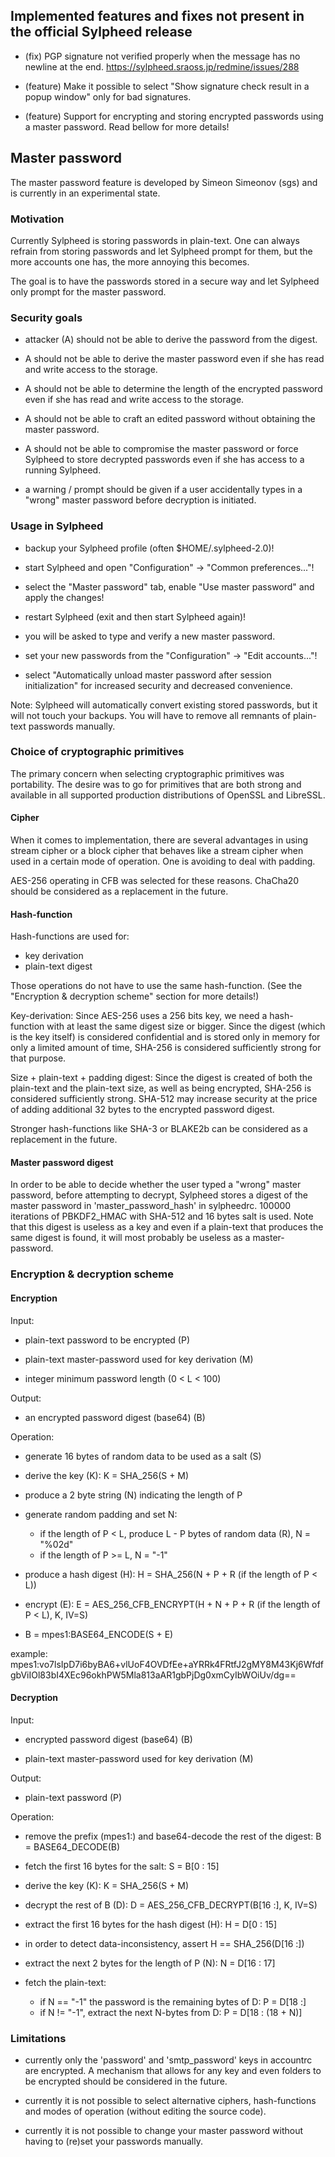 ## Implemented features and fixes not present in the official Sylpheed release

- (fix)
  PGP signature not verified properly when the message has no newline
  at the end. https://sylpheed.sraoss.jp/redmine/issues/288

- (feature)
  Make it possible to select "Show signature check result in a popup window"
  only for bad signatures.

- (feature)
  Support for encrypting and storing encrypted passwords using a master password.
  Read bellow for more details!


## Master password

The master password feature is developed by Simeon Simeonov (sgs)
and is currently in an experimental state.


### Motivation

Currently Sylpheed is storing passwords in plain-text. One can always refrain
from storing passwords and let Sylpheed prompt for them, but the more accounts
one has, the more annoying this becomes.

The goal is to have the passwords stored in a secure way and let Sylpheed only
prompt for the master password.


### Security goals

- attacker (A) should not be able to derive the password from the digest.

- A should not be able to derive the master password even if she has
  read and write access to the storage.

- A should not be able to determine the length of the encrypted password
  even if she has read and write access to the storage.

- A should not be able to craft an edited password without obtaining the
  master password.

- A should not be able to compromise the master password or force Sylpheed
  to store decrypted passwords even if she has access to a running Sylpheed.

- a warning / prompt should be given if a user accidentally types in a "wrong"
  master password before decryption is initiated.


### Usage in Sylpheed

- backup your Sylpheed profile (often $HOME/.sylpheed-2.0)!

- start Sylpheed and open "Configuration" -> "Common preferences..."!

- select the "Master password" tab, enable "Use master password" and
  apply the changes!

- restart Sylpheed (exit and then start Sylpheed again)!

- you will be asked to type and verify a new master password.

- set your new passwords from the "Configuration" -> "Edit accounts..."!

- select "Automatically unload master password after session initialization"
  for increased security and decreased convenience.

Note:
Sylpheed will automatically convert existing stored passwords, but it will not
touch your backups. You will have to remove all remnants of plain-text
passwords manually.


### Choice of cryptographic primitives

The primary concern when selecting cryptographic primitives was portability.
The desire was to go for primitives that are both strong and available in all
supported production distributions of OpenSSL and LibreSSL.


#### Cipher

When it comes to implementation, there are several advantages in using stream
cipher or a block cipher that behaves like a stream cipher when used in a
certain mode of operation. One is avoiding to deal with padding.

AES-256 operating in CFB was selected for these reasons.
ChaCha20 should be considered as a replacement in the future.


#### Hash-function

Hash-functions are used for:
- key derivation
- plain-text digest

Those operations do not have to use the same hash-function.
(See the "Encryption & decryption scheme" section for more details!)

Key-derivation:
Since AES-256 uses a 256 bits key, we need a hash-function with at least
the same digest size or bigger.
Since the digest (which is the key itself) is considered confidential and is
stored only in memory for only a limited amount of time, SHA-256 is considered
sufficiently strong for that purpose.

Size + plain-text + padding digest:
Since the digest is created of both the plain-text and the plain-text size,
as well as being encrypted, SHA-256 is considered sufficiently strong.
SHA-512 may increase security at the price of adding additional 32 bytes
to the encrypted password digest.

Stronger hash-functions like SHA-3 or BLAKE2b can be considered as a
replacement in the future.


#### Master password digest

In order to be able to decide whether the user typed a "wrong" master password,
before attempting to decrypt, Sylpheed stores a digest of the master password
in 'master_password_hash' in sylpheedrc.
100000 iterations of PBKDF2_HMAC with SHA-512 and 16 bytes salt is used.
Note that this digest is useless as a key and even if a plain-text that
produces the same digest is found, it will most probably be useless as a
master-password.


### Encryption & decryption scheme


#### Encryption


Input:

- plain-text password to be encrypted (P)

- plain-text master-password used for key derivation (M)

- integer minimum password length (0 < L < 100)


Output:

- an encrypted password digest (base64) (B)


Operation:

- generate 16 bytes of random data to be used as a salt (S)

- derive the key (K): K = SHA_256(S + M)

- produce a 2 byte string (N) indicating the length of P

- generate random padding and set N:
  - if the length of P < L, produce L - P bytes of random data (R), N = "%02d"
  - if the length of P >= L, N = "-1"

- produce a hash digest (H): H = SHA_256(N + P + R (if the length of P < L))

- encrypt (E): E = AES_256_CFB_ENCRYPT(H + N + P + R (if the length of P < L), K, IV=S)

- B = mpes1:BASE64_ENCODE(S + E)

example:
mpes1:vo7lsIpD7i6byBA6+vlUoF4OVDfEe+aYRRk4FRtfJ2gMY8M43Kj6WfdfgbViIOl83bI4XEc96okhPW5Mla813aAR1gbPjDg0xmCyIbWOiUv/dg==


#### Decryption


Input:

- encrypted password digest (base64) (B)

- plain-text master-password used for key derivation (M)


Output:

- plain-text password (P)


Operation:

- remove the prefix (mpes1:) and base64-decode the rest of the digest: B = BASE64_DECODE(B)

- fetch the first 16 bytes for the salt: S = B[0 : 15]

- derive the key (K): K = SHA_256(S + M)

- decrypt the rest of B (D): D = AES_256_CFB_DECRYPT(B[16 :], K, IV=S)

- extract the first 16 bytes for the hash digest (H): H = D[0 : 15]

- in order to detect data-inconsistency, assert H == SHA_256(D[16 :])

- extract the next 2 bytes for the length of P (N): N = D[16 : 17]

- fetch the plain-text:
  - if N == "-1" the password is the remaining bytes of D: P = D[18 :]
  - if N != "-1", extract the next N-bytes from D: P = D[18 : (18 + N)]


### Limitations

- currently only the 'password' and 'smtp_password' keys in accountrc
  are encrypted.
  A mechanism that allows for any key and even folders to be encrypted
  should be considered in the future.

- currently it is not possible to select alternative ciphers, hash-functions
  and modes of operation (without editing the source code).

- currently it is not possible to change your master password without having to
  (re)set your passwords manually.
